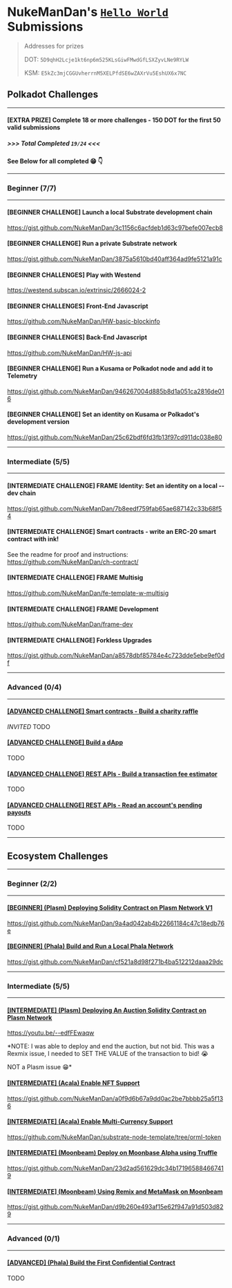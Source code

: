 # NukeManDan's [`Hello World`](https://gitcoin.co/hackathon/polkadot) Submissions

> Addresses for prizes
>
> DOT: `5D9qhH2Lcje1kt6np6m525KLsGiwFMwdGfLSXZyvLNe9RYLW`
>
> KSM: `E5kZc3mjCGGUvherrnM5XELPfdSE6wZAXrVu5EshUX6x7NC`

## Polkadot Challenges

---

#### [EXTRA PRIZE] Complete 18 or more challenges - 150 DOT for the first 50 valid submissions

##### >>> ***Total Completed `19/24`*** <<<

**See Below for all completed :grin: :point_down:**

---

### Beginner (7/7)

---

#### [BEGINNER CHALLENGE] Launch a local Substrate development chain 
https://gist.github.com/NukeManDan/3c1156c6acfdeb1d63c97befe007ecb8

####  [BEGINNER CHALLENGE] Run a private Substrate network
https://gist.github.com/NukeManDan/3875a5610bd40aff364ad9fe5121a91c

####  [BEGINNER CHALLENGES] Play with Westend
https://westend.subscan.io/extrinsic/2666024-2

#### [BEGINNER CHALLENGES] Front-End Javascript
https://github.com/NukeManDan/HW-basic-blockinfo

#### [BEGINNER CHALLENGES] Back-End Javascript
https://github.com/NukeManDan/HW-js-api

#### [BEGINNER CHALLENGE] Run a Kusama or Polkadot node and add it to Telemetry
https://gist.github.com/NukeManDan/946267004d885b8d1a051ca2816de016

#### [BEGINNER CHALLENGE] Set an identity on Kusama or Polkadot's development version
https://gist.github.com/NukeManDan/25c62bdf6fd3fb13f97cd911dc038e80

---

### Intermediate (5/5)

---

#### [INTERMEDIATE CHALLENGE] FRAME Identity: Set an identity on a local --dev chain

https://gist.github.com/NukeManDan/7b8eedf759fab65ae687142c33b68f54


#### [INTERMEDIATE CHALLENGE] Smart contracts - write an ERC-20 smart contract with ink!

See the readme for proof and instructions:
https://github.com/NukeManDan/ch-contract/

#### [INTERMEDIATE CHALLENGE] FRAME Multisig

https://github.com/NukeManDan/fe-template-w-multisig

#### [INTERMEDIATE CHALLENGE] FRAME Development

https://github.com/NukeManDan/frame-dev

#### [INTERMEDIATE CHALLENGE] Forkless Upgrades

https://gist.github.com/NukeManDan/a8578dbf85784e4c723dde5ebe9ef0df

---

### Advanced (0/4)

---

#### [[ADVANCED CHALLENGE] Smart contracts - Build a charity raffle](https://gitcoin.co/issue/Polkadot-Network/hello-world-by-polkadot/3/100023929)

*INVITED* TODO

#### [[ADVANCED CHALLENGE] Build a dApp](https://gitcoin.co/issue/Polkadot-Network/hello-world-by-polkadot/2/100023928)

TODO

#### [[ADVANCED CHALLENGE] REST APIs - Build a transaction fee estimator](https://gitcoin.co/issue/Polkadot-Network/hello-world-by-polkadot/4/100023930)

TODO

#### [[ADVANCED CHALLENGE] REST APIs - Read an account's pending payouts](https://gitcoin.co/issue/Polkadot-Network/hello-world-by-polkadot/5/100023931)

TODO

---

## Ecosystem Challenges

---

### Beginner (2/2)

---

#### [[BEGINNER] (Plasm) Deploying Solidity Contract on Plasm Network V1](https://gitcoin.co/issue/staketechnologies/hello-world-by-polkadot/6/100023960)

https://gist.github.com/NukeManDan/9a4ad042ab4b22661184c47c18edb76e

#### [[BEGINNER] (Phala) Build and Run a Local Phala Network](https://gitcoin.co/issue/Phala-Network/hello-world-by-polkadot/1/100023945)

https://gist.github.com/NukeManDan/cf521a8d98f271b4ba512212daaa29dc


---

### Intermediate (5/5)

---

#### [[INTERMEDIATE] (Plasm) Deploying An Auction Solidity Contract on Plasm Network](https://gitcoin.co/issue/staketechnologies/hello-world-by-polkadot/5/100023959)

https://youtu.be/--edfFEwaqw

*NOTE: I was able to deploy and end the auction, but not bid. This was a Rexmix issue, I needed to SET THE VALUE of the transaction to bid! :sob:

NOT a Plasm issue :grin:*

#### [[INTERMEDIATE] (Acala) Enable NFT Support](https://gitcoin.co/issue/AcalaNetwork/polakdot-hello-world-acala/1/100023951)

https://gist.github.com/NukeManDan/a0f9d6b67a9dd0ac2be7bbbb25a5f136

#### [[INTERMEDIATE] (Acala) Enable Multi-Currency Support](https://gitcoin.co/issue/AcalaNetwork/polakdot-hello-world-acala/2/100023952)

https://github.com/NukeManDan/substrate-node-template/tree/orml-token

#### [[INTERMEDIATE] (Moonbeam) Deploy on Moonbase Alpha using Truffle](https://gitcoin.co/issue/PureStake/gitcoin-hello-world-by-moonbeam/1/100023953)

https://gist.github.com/NukeManDan/23d2ad561629dc34b171965884667419

#### [[INTERMEDIATE] (Moonbeam) Using Remix and MetaMask on Moonbeam](https://gitcoin.co/issue/PureStake/gitcoin-hello-world-by-moonbeam/3/100023962)

https://gist.github.com/NukeManDan/d9b260e493af15e62f947a91d503d829

---

### Advanced (0/1)

---

#### [[ADVANCED] (Phala) Build the First Confidential Contract](https://gitcoin.co/issue/Phala-Network/hello-world-by-polkadot/2/100023947)

TODO
